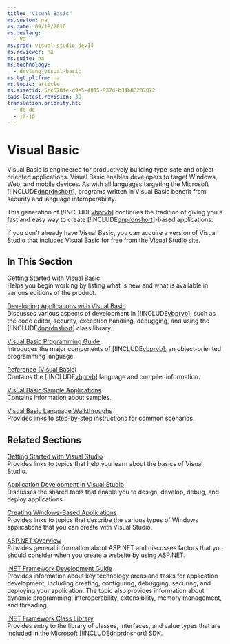 ```yaml
---
title: "Visual Basic"
ms.custom: na
ms.date: 09/18/2016
ms.devlang: 
  - VB
ms.prod: visual-studio-dev14
ms.reviewer: na
ms.suite: na
ms.technology: 
  - devlang-visual-basic
ms.tgt_pltfrm: na
ms.topic: article
ms.assetid: 5cc578fe-d9e5-4015-937d-b34b83207072
caps.latest.revision: 39
translation.priority.ht: 
  - de-de
  - ja-jp
---
```

# Visual Basic
Visual Basic is engineered for productively building type-safe and object-oriented applications. Visual Basic enables developers to target Windows, Web, and mobile devices. As with all languages targeting the Microsoft [!INCLUDE[dnprdnshort](../vs140/includes/dnprdnshort_md.md)], programs written in Visual Basic benefit from security and language interoperability.  
  
 This generation of [!INCLUDE[vbprvb](../vs140/includes/vbprvb_md.md)] continues the tradition of giving you a fast and easy way to create [!INCLUDE[dnprdnshort](../vs140/includes/dnprdnshort_md.md)]-based applications.  
  
 If you don't already have Visual Basic, you can acquire a version of Visual Studio that includes Visual Basic for free from the [Visual Studio](https://www.visualstudio.com/products/free-developer-offers-vs) site.  
  
## In This Section  
 [Getting Started with Visual Basic](../vs140/Getting-Started-with-Visual-Basic.md)  
 Helps you begin working by listing what is new and what is available in various editions of the product.  
  
 [Developing Applications with Visual Basic](../vs140/Developing-Applications-with-Visual-Basic.md)  
 Discusses various aspects of development in [!INCLUDE[vbprvb](../vs140/includes/vbprvb_md.md)], such as the code editor, security, exception handling, debugging, and using the [!INCLUDE[dnprdnshort](../vs140/includes/dnprdnshort_md.md)] class library.  
  
 [Visual Basic Programming Guide](../vs140/Visual-Basic-Programming-Guide.md)  
 Introduces the major components of [!INCLUDE[vbprvb](../vs140/includes/vbprvb_md.md)], an object-oriented programming language.  
  
 [Reference (Visual Basic)](../Topic/Reference%20\(Visual%20Basic\).md)  
 Contains the [!INCLUDE[vbprvb](../vs140/includes/vbprvb_md.md)] language and compiler information.  
  
 [Visual Basic Sample Applications](../vs140/Visual-Basic-Sample-Applications.md)  
 Contains information about samples.  
  
 [Visual Basic Language Walkthroughs](../Topic/Visual%20Basic%20Language%20Walkthroughs.md)  
 Provides links to step-by-step instructions for common scenarios.  
  
## Related Sections  
 [Getting Started with Visual Studio](../vs140/Get-Started-Developing-with-Visual-Studio.md)  
 Provides links to topics that help you learn about the basics of Visual Studio.  
  
 [Application Development in Visual Studio](assetId:///97490c1b-a247-41fb-8f2c-bc4c201eff68)  
 Discusses the shared tools that enable you to design, develop, debug, and deploy applications.  
  
 [Creating Windows-Based Applications](assetId:///2dfb50b7-5af2-4e12-9bbb-c5ade0e39a68)  
 Provides links to topics that describe the various types of Windows applications that you can create with Visual Studio.  
  
 [ASP.NET Overview](assetId:///63389df5-8867-43e0-ad7e-41c19ba98ea4)  
 Provides general information about ASP.NET and discusses factors that you should consider when you create a website by using ASP.NET.  
  
 [.NET Framework Development Guide](assetId:///26e3d285-24c3-435c-a797-9fe5affb8525)  
 Provides information about key technology areas and tasks for application development, including creating, configuring, debugging, securing, and deploying your application. The topic also provides information about dynamic programming, interoperability, extensibility, memory management, and threading.  
  
 [.NET Framework Class Library](http://go.microsoft.com/fwlink/?LinkID=227195)  
 Provides entry to the library of classes, interfaces, and value types that are included in the Microsoft [!INCLUDE[dnprdnshort](../vs140/includes/dnprdnshort_md.md)] SDK.